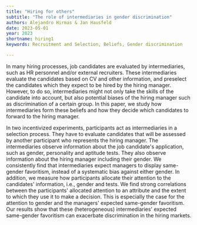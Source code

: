 ```yaml
---
title: "Hiring for others"
subtitle: "The role of intermediaries in gender discrimination"
authors: Alejandro Hirmas & Jan Hausfeld
date: 2023-05-01
year: 2023
shortname: hiring1
keywords: Recruitment and Selection, Beliefs, Gender discrimination

---
```


In many hiring processes, job candidates are evaluated by intermediaries, such as HR personnel and/or external recruiters. These intermediaries evaluate the candidates based on CV and other information, and preselect the candidates which they expect to be hired by the hiring manager. However, to do so, intermediaries might not only take the skills of the candidate into account, but also potential biases of the hiring manager such as discrimination of a certain group. In this paper, we study how intermediaries form these beliefs and how they decide which candidates to forward to the hiring manager.

In two incentivized experiments, participants act as intermediaries in a selection process. They have to evaluate candidates that will be assessed by another participant who represents the hiring manager. The intermediaries observe information about the job candidate's application, such as gender, personality and aptitude tests. They also observe information about the hiring manager including their gender. We consistently find that intermediaries expect managers to display same-gender favoritism, instead of a systematic bias against either gender. In addition, we measure how participants allocate their attention to the candidates' information, i.e., gender and tests. We find strong correlations between the participants' allocated attention to an attribute and the extent to which they use it to make a decision. This is especially the case for the attention to gender and the managers' expected same-gender favoritism. Our results show that these (heterogeneous) intermediaries' expected same-gender favoritism can exacerbate discrimination in the hiring markets.